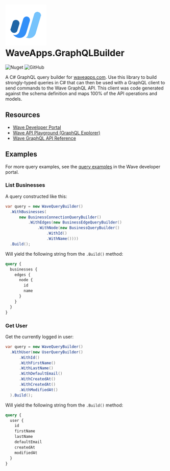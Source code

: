 # [![](https://github.com/adamfisher/WaveApps.GraphQLBuilder/blob/main/WaveApps.GraphQLBuilder/wave_logo.png?raw=true)](#) WaveApps.GraphQLBuilder

![Nuget](https://img.shields.io/nuget/dt/WaveApps.GraphQLBuilder?color=blue&label=nuget&style=plastic)
![GitHub](https://img.shields.io/github/license/adamfisher/WaveApps.GraphQLBuilder?style=plastic)

A C# GraphQL query builder for [waveapps.com](https://www.waveapps.com/). Use this library to build strongly-typed queries in C# that can then be used with a GraphQL client to send commands to the Wave GraphQL API. This client was code generated against the schema definition and maps 100% of the API operations and models.

## Resources
- [Wave Developer Portal](https://developer.waveapps.com/hc/en-us/categories/360001114072-Documentation)
- [Wave API Playground (GraphQL Explorer)](https://developer.waveapps.com/hc/en-us/articles/360018937431-API-Playground)
- [Wave GraphQL API Reference](https://developer.waveapps.com/hc/en-us/articles/360019968212-API-Reference)

## Examples

For more query examples, see the [query examples](https://developer.waveapps.com/hc/en-us/sections/360006441372-Examples) in the Wave developer portal.

### List Businesses

A query constructed like this:

```c#
var query = new WaveQueryBuilder()
  .WithBusinesses(
      new BusinessConnectionQueryBuilder()
          .WithEdges(new BusinessEdgeQueryBuilder()
              .WithNode(new BusinessQueryBuilder()
                  .WithId()
                  .WithName())))
  .Build();
```

Will yield the following string from the `.Build()` method:

```graphql
query {
  businesses {
    edges {
      node {
        id
        name
      }
    }
  }
}
```

### Get User

Get the currently logged in user:

```c#
var query = new WaveQueryBuilder()
  .WithUser(new UserQueryBuilder()
      .WithId()
      .WithFirstName()
      .WithLastName()
      .WithDefaultEmail()
      .WithCreatedAt()
      .WithCreatedAt()
      .WithModifiedAt()
  ).Build();
```

Will yield the following string from the `.Build()` method:

```graphql
query {
  user {
    id
    firstName
    lastName
    defaultEmail
    createdAt
    modifiedAt
  }
}
```
